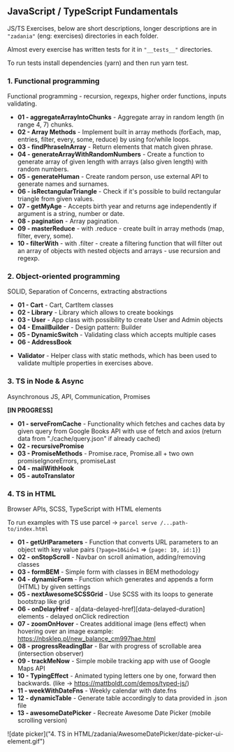 ## JavaScript / TypeScript Fundamentals

JS/TS Exercises, below are short descriptions, longer descriptions are in `"zadania"` (eng: exercises) directories in each folder.

Almost every exercise has written tests for it in `"__tests__"` directories.

To run tests install dependencies (yarn) and then run yarn test.

### 1. Functional programming

Functional programming - recursion, regexps, higher order functions, inputs validating.

- **01 - aggregateArrayIntoChunks** - Aggregate array in random length (in range 4, 7) chunks.
- **02 - Array Methods** - Implement built in array methods (forEach, map, entries, filter, every, some, reduce) by using for/while loops.
- **03 - findPhraseInArray** - Return elements that match given phrase.
- **04 - generateArrayWithRandomNumbers** - Create a function to generate array of given length with arrays (also given length) with random numbers.
- **05 - generateHuman** - Create random person, use external API to generate names and surnames.
- **06 - isRectangularTriangle** - Check if it's possible to build rectangular triangle from given values.
- **07 - getMyAge** - Accepts birth year and returns age independently if argument is a string, number or date.
- **08 - pagination** - Array pagination.
- **09 - masterReduce** - with .reduce - create built in array methods (map, filter, every, some).
- **10 - filterWith** - with .filter - create a filtering function that will filter out an array of objects with nested objects and arrays - use recursion and regexp.

### 2. Object-oriented programming

SOLID, Separation of Concerns, extracting abstractions

- **01 - Cart** - Cart, CartItem classes
- **02 - Library** - Library which allows to create bookings
- **03 - User** - App class with possibility to create User and Admin objects
- **04 - EmailBuilder** - Design pattern: Builder
- **05 - DynamicSwitch** - Validating class which accepts multiple cases
- **06 - AddressBook**

+ **Validator** - Helper class with static methods, which has been used to validate multiple properties in exercises above.

### 3. TS in Node & Async

Asynchronous JS, API, Communication, Promises

**[IN PROGRESS]**

- **01 - serveFromCache** - Functionality which fetches and caches data by given query from Google Books API with use of fetch and axios (return data from "./cache/query.json" if already cached)
- **02 - recursivePromise**
- **03 - PromiseMethods** - Promise.race, Promise.all + two own promiseIgnoreErrors, promiseLast
- **04 - mailWithHook**
- **05 - autoTranslator**

### 4. TS in HTML

Browser APIs, SCSS, TypeScript with HTML elements

To run examples with TS use parcel -> `parcel serve /...path-to/index.html`

- **01 - getUrlParameters** - Function that converts URL parameters to an object with key value pairs (`?page=10&id=1` => `{page: 10, id:1}`)
- **02 - onStopScroll** - Navbar on scroll animation, adding/removing classes
- **03 - formBEM** - Simple form with classes in BEM methodology
- **04 - dynamicForm** - Function which generates and appends a form (HTML) by given settings
- **05 - nextAwesomeSCSSGrid** - Use SCSS with its loops to generate bootstrap like grid
- **06 - onDelayHref** - a[data-delayed-href][data-delayed-duration] elements - delayed onClick redirection
- **07 - zoomOnHover** - Creates additional image (lens effect) when hovering over an image example: https://nbsklep.pl/new_balance_cm997hae.html
- **08 - progressReadingBar** - Bar with progress of scrollable area (intersection observer)
- **09 - trackMeNow** - Simple mobile tracking app with use of Google Maps API
- **10 - TypingEffect** - Animated typing letters one by one, forward then backwards. (like -> https://mattboldt.com/demos/typed-js/)
- **11 - weekWithDateFns** - Weekly calendar with date.fns
- **12 - dynamicTable** - Generate table accordingly to data provided in .json file
- **13 - awesomeDatePicker** - Recreate Awesome Date Picker (mobile scrolling version)

![date picker]("4. TS in HTML/zadania/AwesomeDatePicker/date-picker-ui-element.gif")